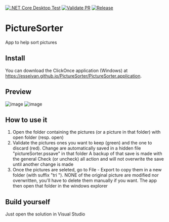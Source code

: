 [![.NET Core Desktop Test](https://github.com/esseivan/PictureSorter/actions/workflows/dotnet-desktop.yml/badge.svg)](https://github.com/esseivan/PictureSorter/actions/workflows/dotnet-desktop.yml)
[![Validate PR](https://github.com/esseivan/PictureSorter/actions/workflows/validate-style.yml/badge.svg)](https://github.com/esseivan/PictureSorter/actions/workflows/validate-style.yml)
[![Release](https://github.com/esseivan/PictureSorter/actions/workflows/release.yml/badge.svg)](https://github.com/esseivan/PictureSorter/actions/workflows/release.yml)

# PictureSorter
App to help sort pictures

## Install

You can download the ClickOnce application (Windows) at https://esseivan.github.io/PictureSorter/PictureSorter.application.

## Preview

![image](https://user-images.githubusercontent.com/14168019/217786677-fa23f1e1-9eed-4670-beb1-53defe1a526c.png)
![image](https://user-images.githubusercontent.com/14168019/217786767-3e5c3395-bb74-424b-bbeb-3da5716ac18f.png)


## How to use it

1. Open the folder containing the pictures (or a picture in that folder) with open folder (resp. open)
2. Validate the pictures ones you want to keep (green) and the one to discard (red).
   Change are automatically saved in a hidden file "pictureSorter.pssave" in that folder
   A backup of that save is made with the general Check (or uncheck) all action and will not overwrite the save until another change is made
3. Once the pictures are seleted, go to File - Export to copy them in a new folder (with suffix "tri <n>").
   NONE of the original picture are modified nor overwritten, you'll have to delete them manually if you want.
   The app then open that folder in the windows explorer


## Build yourself

Just open the solution in Visual Studio
